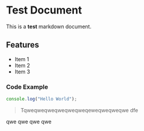 # Test Document

This is a **test** markdown document.

## Features

- Item 1
- Item 2
- Item 3

### Code Example

```javascript
console.log("Hello World");
```

> Tqweqweqweqweqweqweqeweqweqweqwe
dfe

qwe
qwe
qwe
qwe